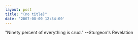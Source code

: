 ```yaml
---
layout: post
title: "(no title)"
date: '2007-08-09 12:34:00'
---
```


"Ninety percent of everything is crud." --Sturgeon's Revelation<br>